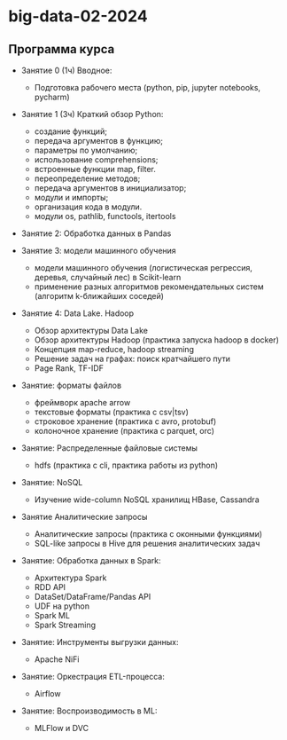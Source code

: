 # big-data-02-2024

## Программа курса

- Занятие 0 (1ч) Вводное:
    - Подготовка рабочего места (python, pip, jupyter notebooks, pycharm)
- Занятие 1 (3ч) Краткий обзор Python:
    - создание функций;
    - передача аргументов в функцию;
    - параметры по умолчанию;
    - использование comprehensions;
    - встроенные функции map, filter.
    - переопределение методов;
    - передача аргументов в инициализатор;
    - модули и импорты;
    - организация кода в модули.
    - модули os, pathlib, functools, itertools
- Занятие 2: Обработка данных в Pandas

- Занятие 3: модели машинного обучения
    - модели машинного обучения (логистическая регрессия, деревья, случайный лес) в Scikit-learn
    - применение разных алгоритмов рекомендательных систем (алгоритм k-ближайших соседей)

- Занятие 4: Data Lake. Hadoop
    - Обзор архитектуры Data Lake
    - Обзор архитектуры Hadoop (практика запуска hadoop в docker)
    - Концепция map-reduce, hadoop streaming
    - Решение задач на графах: поиск кратчайшего пути
    - Page Rank, TF-IDF

- Занятие: форматы файлов
    - фреймворк apache arrow
    - текстовые форматы (практика с csv|tsv)
    - строковое хранение (практика с avro, protobuf)
    - колоночное хранение (практика с parquet, orc)

- Занятие: Распределенные файловые системы
    - hdfs (практика с cli, практика работы из python)

- Занятие: NoSQL
    - Изучение wide-column NoSQL хранилищ HBase, Cassandra

- Занятие Аналитические запросы
    - Аналитические запросы (практика с оконными функциями)
    - SQL-like запросы в Hive для решения аналитических задач

- Занятие: Обработка данных в Spark:
    - Архитектура Spark
    - RDD API
    - DataSet/DataFrame/Pandas API
    - UDF на python
    - Spark ML
    - Spark Streaming

- Занятие: Инструменты выгрузки данных:
    - Apache NiFi

- Занятие: Оркестрация ETL-процесса:
    - Airflow

- Занятие: Воспроизводимость в ML:
    - MLFlow и DVC
